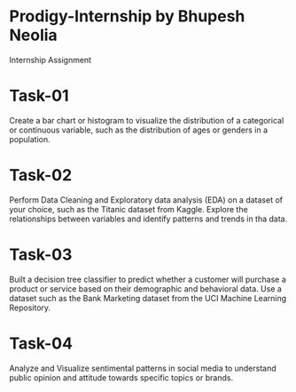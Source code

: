 # Prodigy-Internship by Bhupesh Neolia
Internship Assignment
# Task-01
Create a bar chart or histogram to visualize the distribution of a categorical or continuous variable, such as the distribution of ages or genders in a population.

# Task-02
Perform Data Cleaning and Exploratory data analysis (EDA) on a dataset of your choice, such as the Titanic dataset from Kaggle. Explore the relationships  between variables and identify patterns and trends in tha data.

# Task-03
Built a decision tree classifier to predict whether a customer will purchase a product or service based on their demographic and behavioral data. Use a dataset such as the Bank Marketing dataset from the UCI Machine Learning Repository.

# Task-04
Analyze and Visualize sentimental patterns in social media to understand public opinion and attitude towards specific topics or brands.



 
